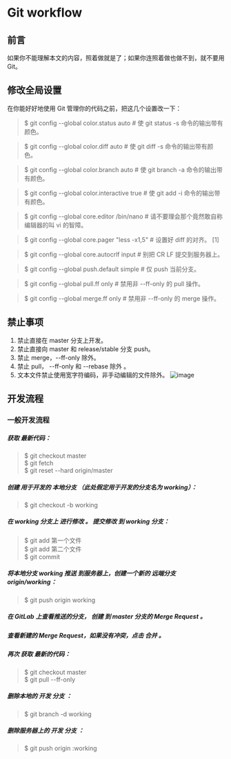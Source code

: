 # Git workflow
## 前言
如果你不能理解本文的内容，照着做就是了；如果你连照着做也做不到，就不要用 Git。


## 修改全局设置
在你能好好地使用 Git 管理你的代码之前，把这几个设置改一下：


> $ git config --global color.status auto       # 使 git status -s 命令的输出带有颜色。

> $ git config --global color.diff auto             # 使 git diff -s 命令的输出带有颜色。

> $ git config --global color.branch auto           # 使 git branch -a 命令的输出带有颜色。

> $ git config --global color.interactive true      # 使 git add -i 命令的输出带有颜色。

> $ git config --global core.editor /bin/nano       # 请不要理会那个竟然敢自称编辑器的叫 vi 的智障。

> $ git config --global core.pager "less -x1,5"     # 设置好 diff 的对齐。 [1]

> $ git config --global core.autocrlf input         # 别把 CR LF 提交到服务器上。

> $ git config --global push.default simple         # 仅 push 当前分支。

> $ git config --global pull.ff only                # 禁用非 --ff-only 的 pull 操作。

> $ git config --global merge.ff only               # 禁用非 --ff-only 的 merge 操作。

## 禁止事项
1. 禁止直接在 master 分支上开发。  
2. 禁止直接向 master 和 release/stable 分支 push。  
3. 禁止 merge，--ff-only 除外。  
4. 禁止 pull， --ff-only 和 --rebase 除外  。  
5. 文本文件禁止使用宽字符编码，非手动编辑的文件除外。
![image](https://github.com/lhmouse/git-workflow-zh/raw/master/workflow.jpg)

## 开发流程
### 一般开发流程
##### 获取 最新代码：  


> $ git checkout master  
> $ git fetch  
> $ git reset --hard origin/master  

##### 创建 用于开发的 本地分支   （此处假定用于开发的分支名为 working）：  
>  $ git checkout -b working    

##### 在 working 分支上 进行修改 。  提交修改 到 working 分支：  
> $ git add 第一个文件  
> $ git add 第二个文件  
> $ git commit  

##### 将本地分支 working 推送 到服务器上，创建一个新的 远端分支 origin/working：  
> $ git push origin working  

##### 在 GitLab 上查看推送的分支， 创建 到 master 分支的 Merge Request 。
##### 查看新建的 Merge Request，如果没有冲突，点击 合并 。
##### 再次 获取 最新的代码：  
> $ git checkout master  
> $ git pull --ff-only  

##### 删除本地的 开发 分支 ：  
> $ git branch -d working 

##### 删除服务器上的 开发 分支 ：  
> $ git push origin :working  


